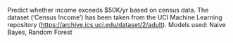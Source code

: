 Predict whether income exceeds $50K/yr based on census data. The dataset (‘Census Income’) has been taken from the UCI Machine Learning repository (https://archive.ics.uci.edu/dataset/2/adult).
Models used: Naive Bayes, Random Forest
